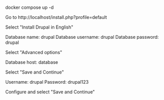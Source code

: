 docker compose up -d

Go to http://localhost/install.php?profile=default

Select "Install Drupal in English"

Database name: drupal
Database username: drupal
Database password: drupal

Select "Advanced options"

Database host: database

Select "Save and Continue"

Username: drupal
Password: drupal123

Configure and select "Save and Continue"


